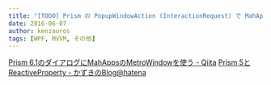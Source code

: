 ```yaml
---
title: "[TODO] Prism の PopupWindowAction (InteractionRequest) で MahApps.MetroWindow を使ったダイアログを表示する"
date: 2016-06-07
author: kenzauros
tags: [WPF, MVVM, その他]
---
```


[Prism 6.1のダイアログにMahAppsのMetroWindowを使う - Qiita](http://qiita.com/fujieda/items/48b6b286221860dc8fee)
[Prism 5とReactiveProperty - かずきのBlog@hatena](http://blog.okazuki.jp/entry/2014/05/09/083315)